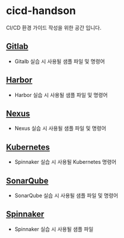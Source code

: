 # cicd-handson
CI/CD 환경 가이드 작성을 위한 공간 입니다.


## [Gitlab](./gitlab/README.md)
* Gitalb 실습 시 사용될 샘플 파일 및 명령어

## [Harbor](./harbor/README.md)
* Harbor 실습 시 사용될 샘플 파일 및 명령어 

## [Nexus](./nexus/README.md)
* Nexus 실습 시 사용될 샘플 파일 및 명령어 

## [Kubernetes](./kubernetes/README.md)
* Spinnaker 실습 시 사용될 Kubernetes 명령어 

## [SonarQube](./sonarqube/README.md)
* SonarQube 실습 시 사용될 샘플 파일 및 명령어 

## [Spinnaker](./spinnaker)
* Spinnaker 실습 시 사용될 샘플 파일
